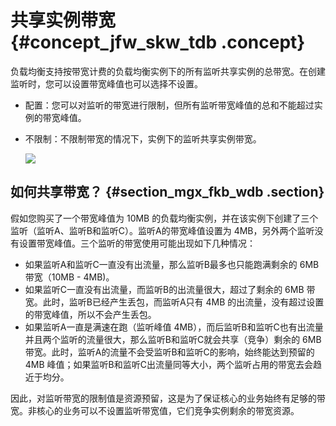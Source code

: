 # 共享实例带宽 {#concept_jfw_skw_tdb .concept}

负载均衡支持按带宽计费的负载均衡实例下的所有监听共享实例的总带宽。在创建监听时，您可以设置带宽峰值也可以选择不设置。

-   配置：您可以对监听的带宽进行限制，但所有监听带宽峰值的总和不能超过实例的带宽峰值。
-   不限制：不限制带宽的情况下，实例下的监听共享实例带宽。

    ![](http://static-aliyun-doc.oss-cn-hangzhou.aliyuncs.com/assets/img/4140/2830_zh-CN.png)


## 如何共享带宽？ {#section_mgx_fkb_wdb .section}

假如您购买了一个带宽峰值为 10MB 的负载均衡实例，并在该实例下创建了三个监听（监听A、监听B和监听C）。监听A的带宽峰值设置为 4MB，另外两个监听没有设置带宽峰值。三个监听的带宽使用可能出现如下几种情况：

-   如果监听A和监听C一直没有出流量，那么监听B最多也只能跑满剩余的 6MB 带宽（10MB - 4MB\)。
-   如果监听C一直没有出流量，而监听B的出流量很大，超过了剩余的 6MB 带宽。此时，监听B已经产生丢包，而监听A只有 4MB 的出流量，没有超过设置的带宽峰值，所以不会产生丢包。
-   如果监听A一直是满速在跑（监听峰值 4MB），而后监听B和监听C也有出流量并且两个监听的流量很大，那么监听B和监听C就会共享（竞争）剩余的 6MB 带宽。此时，监听A的流量不会受监听B和监听C的影响，始终能达到预留的 4MB 峰值；如果监听B和监听C出流量同等大小，两个监听占用的带宽去会趋近于均分。

因此，对监听带宽的限制值是资源预留，这是为了保证核心的业务始终有足够的带宽。非核心的业务可以不设置监听带宽值，它们竞争实例剩余的带宽资源。

